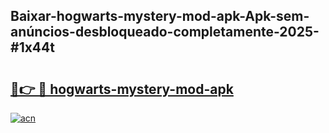 ## Baixar-hogwarts-mystery-mod-apk-Apk-sem-anúncios-desbloqueado-completamente-2025-#1x44t

# <h2><a href="https://ainizakaria.my?title=hogwarts-mystery-mod-apk&ref=20M">🔗👉 🔴 hogwarts-mystery-mod-apk</a></h2>

[![acn](https://github.com/user-attachments/assets/0f9c940e-d8b0-45ae-aac7-cd30a18b3e1c)](https://ainizakaria.my?title=hogwarts-mystery-mod-apk&ref=20M)

